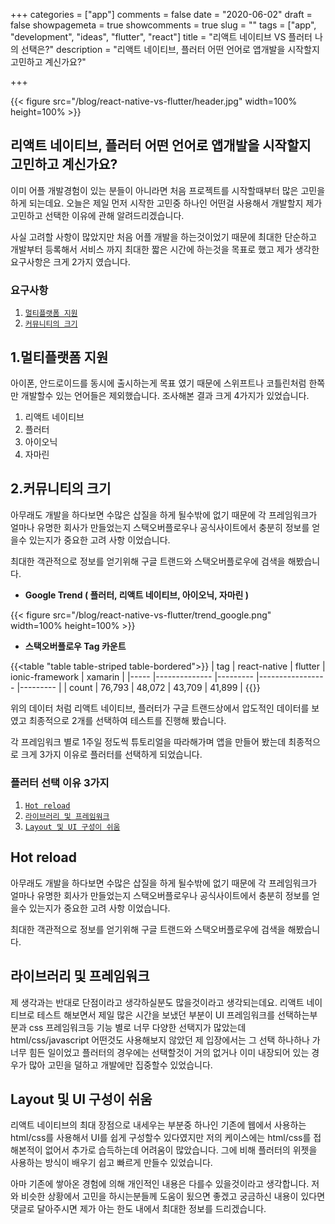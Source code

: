 +++
categories = ["app"]
comments = false
date = "2020-06-02"
draft = false
showpagemeta = true
showcomments = true
slug = ""
tags = ["app", "development", "ideas", "flutter", "react"]
title = "리액트 네이티브 VS 플러터 나의 선택은?"
description = "리액트 네이티브, 플러터 어떤 언어로 앱개발을 시작할지 고민하고 계신가요?"

+++



{{< figure src="/blog/react-native-vs-flutter/header.jpg" width=100% height=100% >}} <br/>


## **리액트 네이티브, 플러터 어떤 언어로 앱개발을 시작할지 고민하고 계신가요?**


이미 어플 개발경험이 있는 분들이 아니라면 처음 프로젝트를 시작할때부터 많은 고민을 하게 되는데요. 오늘은 제일 먼저 시작한 고민중 하나인 어떤걸 사용해서 개발할지 제가 고민하고 선택한 이유에 관해 알려드리겠습니다.


사실 고려할 사항이 많았지만 처음 어플 개발을 하는것이었기 때문에 최대한 단순하고 개발부터 등록해서 서비스 까지 최대한 짧은 시간에 하는것을 목표로 했고 제가 생각한 요구사항은 크게 2가지 였습니다. 


### **요구사항**

1. [`멀티플랫폼 지원`](#1멀티플랫폼-지원)
2. [`커뮤니티의 크기`](#2커뮤니티의-크기)

## 1.멀티플랫폼 지원

아이폰, 안드로이드를 동시에 출시하는게 목표 였기 때문에 스위프트나 코틀린처럼 한쪽만 개발할수 있는 언어들은 제외했습니다. 조사해본 결과 크게 4가지가 있었습니다.

1. 리액트 네이티브
2. 플러터
3. 아이오닉
4. 자마린


## 2.커뮤니티의 크기

아무래도 개발을 하다보면 수많은 삽질을 하게 될수밖에 없기 때문에 각 프레임워크가 얼마나 유명한 회사가 만들었는지 스택오버플로우나 공식사이트에서 충분히 정보를 얻을수 있는지가 중요한 고려 사항 이었습니다.

최대한 객관적으로 정보를 얻기위해 구글 트랜드와 스택오버플로우에 검색을 해봤습니다.


* **Google Trend ( 플러터, 리액트 네이티브, 아이오닉, 자마린 )**


{{< figure src="/blog/react-native-vs-flutter/trend_google.png" width=100% height=100% >}} <br/>


* **스택오버플로우 Tag 카운트**


{{<table "table table-striped table-bordered">}}
| tag 	| react-native 	| flutter 	| ionic-framework 	| xamarin 	|
|-----	|--------------	|---------	|-----------------	|---------	|
| count | 76,793       	| 48,072  	| 43,709          	| 41,899  	|
{{</table>}} </br>


위의 데이터 처럼 리액트 네이티브, 플러터가 구글 트랜드상에서 압도적인 데이터를 보였고 최종적으로 2개를 선택하여 테스트를 진행해 봤습니다.


각 프레임워크 별로 1주일 정도씩 튜토리얼을 따라해가며 앱을 만들어 봤는데 최종적으로 크게 3가지 이유로 플러터를 선택하게 되었습니다.


### **플러터 선택 이유 3가지**

1. [`Hot reload`](#hot-reload)
2. [`라이브러리 및 프레임워크`](#라이브러리-및-프레임워크)
3. [`Layout 및 UI 구성이 쉬움`](#layout-및-ui-구성이-쉬움)


## Hot reload


아무래도 개발을 하다보면 수많은 삽질을 하게 될수밖에 없기 때문에 각 프레임워크가 얼마나 유명한 회사가 만들었는지 스택오버플로우나 공식사이트에서 충분히 정보를 얻을수 있는지가 중요한 고려 사항 이었습니다.


최대한 객관적으로 정보를 얻기위해 구글 트랜드와 스택오버플로우에 검색을 해봤습니다.

## 라이브러리 및 프레임워크


제 생각과는 반대로 단점이라고 생각하실분도 많을것이라고 생각되는데요. 리액트 네이티브로 테스트 해보면서 제일 많은 시간을 보냈던 부분이 UI 프레임워크를 선택하는부분과 css 프레임워크등 기능 별로 너무 다양한 선택지가 많았는데 html/css/javascript 어떤것도 사용해보지 않았던 제 입장에서는 그 선택 하나하나 가 너무 힘든 일이었고 플러터의 경우에는 선택할것이 거의 없거나 이미 내장되어 있는 경우가 많아 고민을 덜하고 개발에만 집중할수 있었습니다.


## Layout 및 UI 구성이 쉬움


리액트 네이티브의 최대 장점으로 내세우는 부분중 하나인 기존에 웹에서 사용하는 html/css를  사용해서 UI를 쉽게 구성할수 있다였지만 저의 케이스에는 html/css를 접해본적이 없어서 추가로 습득하는데 어려움이 많았습니다. 그에 비해 플러터의 위젯을 사용하는 방식이 배우기 쉽고 빠르게 만들수 있었습니다.


아마 기존에 쌓아온 경험에 의해 개인적인 내용은 다를수 있을것이라고 생각합니다. 저와 비슷한 상황에서 고민을 하시는분들께 도움이 됬으면 좋겠고 궁금하신 내용이 있다면 댓글로 달아주시면 제가 아는 한도 내에서 최대한 정보를 드리겠습니다.